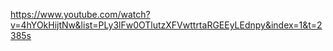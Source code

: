 https://www.youtube.com/watch?v=4hYOkHijtNw&list=PLy3lFw0OTlutzXFVwttrtaRGEEyLEdnpy&index=1&t=2385s
